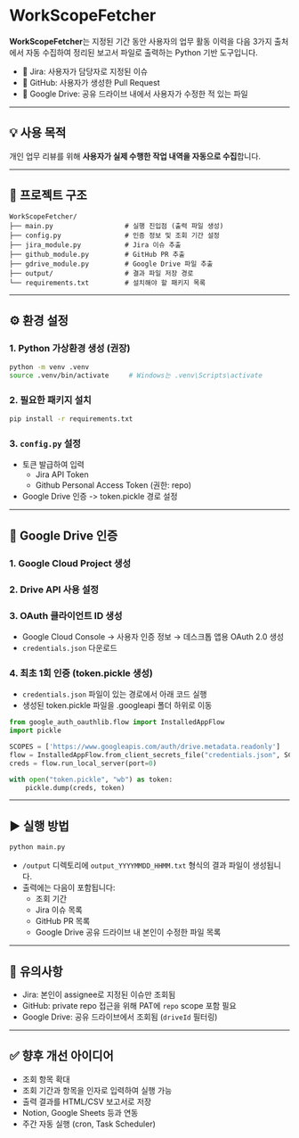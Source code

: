 # WorkScopeFetcher

**WorkScopeFetcher**는 지정된 기간 동안 사용자의 업무 활동 이력을 다음 3가지 출처에서 자동 수집하여 정리된 보고서 파일로 출력하는 Python 기반 도구입니다.

- 📌 Jira: 사용자가 담당자로 지정된 이슈
- 📌 GitHub: 사용자가 생성한 Pull Request
- 📌 Google Drive: 공유 드라이브 내에서 사용자가 수정한 적 있는 파일

---

## 💡 사용 목적

개인 업무 리뷰를 위해 **사용자가 실제 수행한 작업 내역을 자동으로 수집**합니다.

---

## 📁 프로젝트 구조

```
WorkScopeFetcher/
├── main.py                  # 실행 진입점 (출력 파일 생성)
├── config.py                # 인증 정보 및 조회 기간 설정
├── jira_module.py           # Jira 이슈 추출
├── github_module.py         # GitHub PR 추출
├── gdrive_module.py         # Google Drive 파일 추출
├── output/                  # 결과 파일 저장 경로
└── requirements.txt         # 설치해야 할 패키지 목록
```

---

## ⚙️ 환경 설정

### 1. Python 가상환경 생성 (권장)

```bash
python -m venv .venv
source .venv/bin/activate     # Windows는 .venv\Scripts\activate
```

### 2. 필요한 패키지 설치

```bash
pip install -r requirements.txt
```

### 3. `config.py` 설정

- 토큰 발급하여 입력
  - Jira API Token
  - Github Personal Access Token (권한: repo)
- Google Drive 인증 -> token.pickle 경로 설정

---

## 🔐 Google Drive 인증

### 1. Google Cloud Project 생성

### 2. Drive API 사용 설정

### 3. OAuth 클라이언트 ID 생성

- Google Cloud Console → 사용자 인증 정보 → 데스크톱 앱용 OAuth 2.0 생성
- `credentials.json` 다운로드

### 4. 최초 1회 인증 (token.pickle 생성)

- `credentials.json` 파일이 있는 경로에서 아래 코드 실행
- 생성된 token.pickle 파일을 .googleapi 폴더 하위로 이동

```python
from google_auth_oauthlib.flow import InstalledAppFlow
import pickle

SCOPES = ['https://www.googleapis.com/auth/drive.metadata.readonly']
flow = InstalledAppFlow.from_client_secrets_file("credentials.json", SCOPES)
creds = flow.run_local_server(port=0)

with open("token.pickle", "wb") as token:
    pickle.dump(creds, token)
```

---

## ▶️ 실행 방법

```bash
python main.py
```

- `/output` 디렉토리에 `output_YYYYMMDD_HHMM.txt` 형식의 결과 파일이 생성됩니다.
- 출력에는 다음이 포함됩니다:
  - 조회 기간
  - Jira 이슈 목록
  - GitHub PR 목록
  - Google Drive 공유 드라이브 내 본인이 수정한 파일 목록

---

## 📌 유의사항

- Jira: 본인이 assignee로 지정된 이슈만 조회됨
- GitHub: private repo 접근을 위해 PAT에 `repo` scope 포함 필요
- Google Drive: 공유 드라이브에서 조회됨 (`driveId` 필터링)

---

## ✅ 향후 개선 아이디어

- 조회 항목 확대
- 조회 기간과 항목을 인자로 입력하여 실행 가능
- 출력 결과를 HTML/CSV 보고서로 저장
- Notion, Google Sheets 등과 연동
- 주간 자동 실행 (cron, Task Scheduler)
